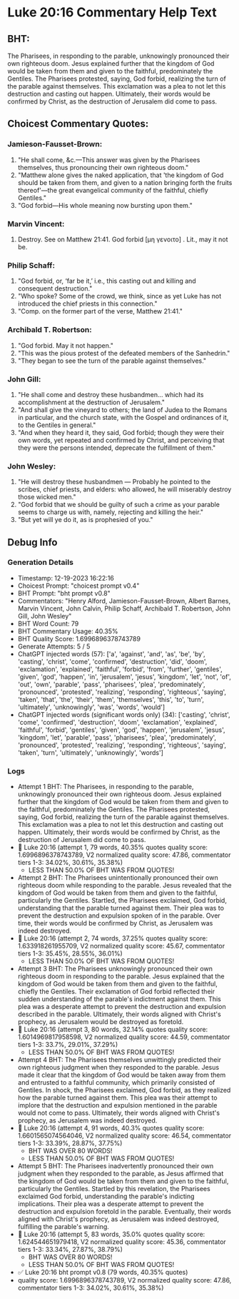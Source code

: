 # Luke 20:16 Commentary Help Text

## BHT:
The Pharisees, in responding to the parable, unknowingly pronounced their own righteous doom. Jesus explained further that the kingdom of God would be taken from them and given to the faithful, predominately the Gentiles. The Pharisees protested, saying, God forbid, realizing the turn of the parable against themselves. This exclamation was a plea to not let this destruction and casting out happen. Ultimately, their words would be confirmed by Christ, as the destruction of Jerusalem did come to pass.

## Choicest Commentary Quotes:
### Jamieson-Fausset-Brown:
1. "He shall come, &amp;c.—This answer was given by the Pharisees themselves, thus pronouncing their own righteous doom." 
2. "Matthew alone gives the naked application, that 'the kingdom of God should be taken from them, and given to a nation bringing forth the fruits thereof'—the great evangelical community of the faithful, chiefly Gentiles."
3. "God forbid—His whole meaning now bursting upon them."

### Marvin Vincent:
1. Destroy. See on Matthew 21:41. 
God forbid [μη γενοιτο] . Lit., may it not be.


### Philip Schaff:
1. "God forbid, or, ‘far be it,’ i.e., this casting out and killing and consequent destruction."
2. "Who spoke? Some of the crowd, we think, since as yet Luke has not introduced the chief priests in this connection."
3. "Comp. on the former part of the verse, Matthew 21:41."

### Archibald T. Robertson:
1. "God forbid. May it not happen." 
2. "This was the pious protest of the defeated members of the Sanhedrin." 
3. "They began to see the turn of the parable against themselves."

### John Gill:
1. "He shall come and destroy these husbandmen... which had its accomplishment at the destruction of Jerusalem."
2. "And shall give the vineyard to others; the land of Judea to the Romans in particular, and the church state, with the Gospel and ordinances of it, to the Gentiles in general."
3. "And when they heard it, they said, God forbid; though they were their own words, yet repeated and confirmed by Christ, and perceiving that they were the persons intended, deprecate the fulfillment of them."

### John Wesley:
1. "He will destroy these husbandmen — Probably he pointed to the scribes, chief priests, and elders: who allowed, he will miserably destroy those wicked men." 
2. "God forbid that we should be guilty of such a crime as your parable seems to charge us with, namely, rejecting and killing the heir." 
3. "But yet will ye do it, as is prophesied of you."


## Debug Info
### Generation Details
- Timestamp: 12-19-2023 16:22:16
- Choicest Prompt: "choicest prompt v0.4"
- BHT Prompt: "bht prompt v0.8"
- Commentators: "Henry Alford, Jamieson-Fausset-Brown, Albert Barnes, Marvin Vincent, John Calvin, Philip Schaff, Archibald T. Robertson, John Gill, John Wesley"
- BHT Word Count: 79
- BHT Commentary Usage: 40.35%
- BHT Quality Score: 1.6996896378743789
- Generate Attempts: 5 / 5
- ChatGPT injected words (57):
	['a', 'against', 'and', 'as', 'be', 'by', 'casting', 'christ', 'come', 'confirmed', 'destruction', 'did', 'doom', 'exclamation', 'explained', 'faithful', 'forbid', 'from', 'further', 'gentiles', 'given', 'god', 'happen', 'in', 'jerusalem', 'jesus', 'kingdom', 'let', 'not', 'of', 'out', 'own', 'parable', 'pass', 'pharisees', 'plea', 'predominately', 'pronounced', 'protested', 'realizing', 'responding', 'righteous', 'saying', 'taken', 'that', 'the', 'their', 'them', 'themselves', 'this', 'to', 'turn', 'ultimately', 'unknowingly', 'was', 'words', 'would']
- ChatGPT injected words (significant words only) (34):
	['casting', 'christ', 'come', 'confirmed', 'destruction', 'doom', 'exclamation', 'explained', 'faithful', 'forbid', 'gentiles', 'given', 'god', 'happen', 'jerusalem', 'jesus', 'kingdom', 'let', 'parable', 'pass', 'pharisees', 'plea', 'predominately', 'pronounced', 'protested', 'realizing', 'responding', 'righteous', 'saying', 'taken', 'turn', 'ultimately', 'unknowingly', 'words']

### Logs
- Attempt 1 BHT: The Pharisees, in responding to the parable, unknowingly pronounced their own righteous doom. Jesus explained further that the kingdom of God would be taken from them and given to the faithful, predominately the Gentiles. The Pharisees protested, saying, God forbid, realizing the turn of the parable against themselves. This exclamation was a plea to not let this destruction and casting out happen. Ultimately, their words would be confirmed by Christ, as the destruction of Jerusalem did come to pass.
- 🔄 Luke 20:16 (attempt 1, 79 words, 40.35% quotes quality score: 1.6996896378743789, V2 normalized quality score: 47.86, commentator tiers 1-3: 34.02%, 30.61%, 35.38%) 
	- LESS THAN 50.0% OF BHT WAS FROM QUOTES!
- Attempt 2 BHT: The Pharisees unintentionally pronounced their own righteous doom while responding to the parable. Jesus revealed that the kingdom of God would be taken from them and given to the faithful, particularly the Gentiles. Startled, the Pharisees exclaimed, God forbid, understanding that the parable turned against them. Their plea was to prevent the destruction and expulsion spoken of in the parable. Over time, their words would be confirmed by Christ, as Jerusalem was indeed destroyed.
- 🔄 Luke 20:16 (attempt 2, 74 words, 37.25% quotes quality score: 1.633918261955709, V2 normalized quality score: 45.67, commentator tiers 1-3: 35.45%, 28.55%, 36.01%) 
	- LESS THAN 50.0% OF BHT WAS FROM QUOTES!
- Attempt 3 BHT: The Pharisees unknowingly pronounced their own righteous doom in responding to the parable. Jesus explained that the kingdom of God would be taken from them and given to the faithful, chiefly the Gentiles. Their exclamation of God forbid reflected their sudden understanding of the parable's indictment against them. This plea was a desperate attempt to prevent the destruction and expulsion described in the parable. Ultimately, their words aligned with Christ's prophecy, as Jerusalem would be destroyed as foretold.
- 🔄 Luke 20:16 (attempt 3, 80 words, 32.14% quotes quality score: 1.6014969817958598, V2 normalized quality score: 44.59, commentator tiers 1-3: 33.7%, 29.01%, 37.29%) 
	- LESS THAN 50.0% OF BHT WAS FROM QUOTES!
- Attempt 4 BHT: The Pharisees themselves unwittingly predicted their own righteous judgment when they responded to the parable. Jesus made it clear that the kingdom of God would be taken away from them and entrusted to a faithful community, which primarily consisted of Gentiles. In shock, the Pharisees exclaimed, God forbid, as they realized how the parable turned against them. This plea was their attempt to implore that the destruction and expulsion mentioned in the parable would not come to pass. Ultimately, their words aligned with Christ's prophecy, as Jerusalem was indeed destroyed.
- 🔄 Luke 20:16 (attempt 4, 91 words, 40.3% quotes quality score: 1.6601565074564046, V2 normalized quality score: 46.54, commentator tiers 1-3: 33.39%, 28.87%, 37.75%) 
	- BHT WAS OVER 80 WORDS! 
	- LESS THAN 50.0% OF BHT WAS FROM QUOTES!
- Attempt 5 BHT: The Pharisees inadvertently pronounced their own judgment when they responded to the parable, as Jesus affirmed that the kingdom of God would be taken from them and given to the faithful, particularly the Gentiles. Startled by this revelation, the Pharisees exclaimed God forbid, understanding the parable's indicting implications. Their plea was a desperate attempt to prevent the destruction and expulsion foretold in the parable. Eventually, their words aligned with Christ's prophecy, as Jerusalem was indeed destroyed, fulfilling the parable's warning.
- 🔄 Luke 20:16 (attempt 5, 83 words, 35.0% quotes quality score: 1.624544651979418, V2 normalized quality score: 45.36, commentator tiers 1-3: 33.34%, 27.87%, 38.79%) 
	- BHT WAS OVER 80 WORDS! 
	- LESS THAN 50.0% OF BHT WAS FROM QUOTES!
- ✅ Luke 20:16 bht prompt v0.8 (79 words, 40.35% quotes)
- quality score: 1.6996896378743789, V2 normalized quality score: 47.86, commentator tiers 1-3: 34.02%, 30.61%, 35.38%)